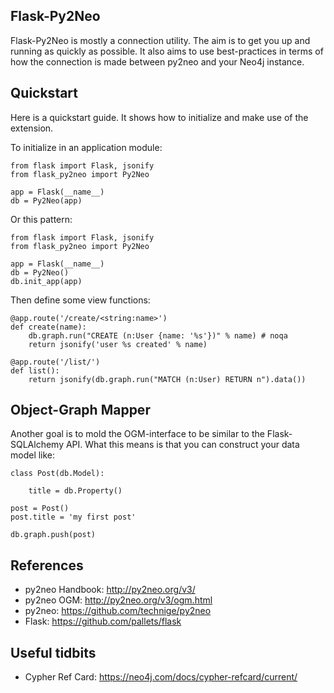 Flask-Py2Neo
------------

Flask-Py2Neo is mostly a connection utility. The aim is to get you up and running as quickly as possible. It also aims to use best-practices in terms of how the connection is made between py2neo and your Neo4j instance.

Quickstart
----------

Here is a quickstart guide. It shows how to initialize and make use of the extension.

To initialize in an application module:

    from flask import Flask, jsonify
    from flask_py2neo import Py2Neo

    app = Flask(__name__)
    db = Py2Neo(app)

Or this pattern:

    from flask import Flask, jsonify
    from flask_py2neo import Py2Neo

    app = Flask(__name__)
    db = Py2Neo()
    db.init_app(app)

Then define some view functions:

    @app.route('/create/<string:name>')
    def create(name):
        db.graph.run("CREATE (n:User {name: '%s'})" % name) # noqa
        return jsonify('user %s created' % name)

    @app.route('/list/')
    def list():
        return jsonify(db.graph.run("MATCH (n:User) RETURN n").data())

Object-Graph Mapper
-------------------

Another goal is to mold the OGM-interface to be similar to the Flask-SQLAlchemy API. What this means is that you can construct your data model like:

    class Post(db.Model):

        title = db.Property()

    post = Post()
    post.title = 'my first post'

    db.graph.push(post)

References
----------

- py2neo Handbook: http://py2neo.org/v3/
- py2neo OGM: http://py2neo.org/v3/ogm.html
- py2neo: https://github.com/technige/py2neo
- Flask: https://github.com/pallets/flask

Useful tidbits
--------------

- Cypher Ref Card: https://neo4j.com/docs/cypher-refcard/current/
